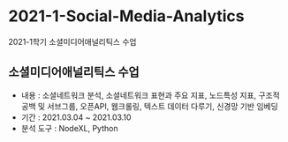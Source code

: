 # 2021-1-Social-Media-Analytics
2021-1학기 소셜미디어애널리틱스 수업

## 소셜미디어애널리틱스 수업
- 내용 : 소셜네트워크 분석, 소셜네트워크 표현과 주요 지표, 노드특성 지표, 구조적 공백 및 서브그룹, 오픈API, 웹크롤링, 텍스트 데이터 다루기, 신경망 기반 임베딩
- 기간 : 2021.03.04 ~ 2021.03.10
- 분석 도구 : NodeXL, Python



